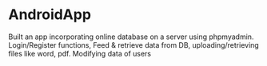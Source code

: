 # AndroidApp
Built an app incorporating online database on a server using phpmyadmin. Login/Register functions, Feed &amp; retrieve data from DB, uploading/retrieving files like word, pdf. Modifying data of users
